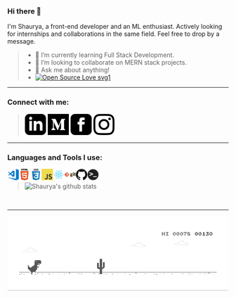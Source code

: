 ### Hi there 👋

<!--
**ShauryaBhandari/ShauryaBhandari** is a ✨ _special_ ✨ repository because its `README.md` (this file) appears on your GitHub profile.-->
I'm Shaurya, a front-end developer and an ML enthusiast. Actively looking for internships and collaborations in the same field. 
Feel free to drop by a message. 

> - 🌱 I’m currently learning Full Stack Development.
> - 👯 I’m looking to collaborate on MERN stack projects.
> - 💬 Ask me about anything!
> - [![Open Source Love svg1](https://badges.frapsoft.com/os/v1/open-source.svg?v=103)](https://github.com/ellerbrock/open-source-badges/)

---
### Connect with me:
><a href="https://www.linkedin.com/in/shauryabhandari/">![LI](https://github.com/ShauryaBhandari/ShauryaBhandari/blob/master/Social%20Icons/li.svg)</a> 
<a href="https://medium.com/@shauryabhandari">![MED](https://github.com/ShauryaBhandari/ShauryaBhandari/blob/master/Social%20Icons/med.svg)</a> 
<a href="https://www.facebook.com/shauryab3">![FB](https://github.com/ShauryaBhandari/ShauryaBhandari/blob/master/Social%20Icons/fb.svg)</a> 
<a href="https://www.instagram.com/bigxshau/">![IG](https://github.com/ShauryaBhandari/ShauryaBhandari/blob/master/Social%20Icons/ig.svg)</a>

---

### Languages and Tools I use: 
<img align="left" alt="Visual Studio Code" width="26px" src="https://raw.githubusercontent.com/github/explore/80688e429a7d4ef2fca1e82350fe8e3517d3494d/topics/visual-studio-code/visual-studio-code.png" />
<img align="left" alt="HTML5" width="26px" src="https://raw.githubusercontent.com/github/explore/80688e429a7d4ef2fca1e82350fe8e3517d3494d/topics/html/html.png" />
<img align="left" alt="CSS3" width="26px" src="https://raw.githubusercontent.com/github/explore/80688e429a7d4ef2fca1e82350fe8e3517d3494d/topics/css/css.png" />
<img align="left" alt="JavaScript" width="26px" src="https://raw.githubusercontent.com/github/explore/80688e429a7d4ef2fca1e82350fe8e3517d3494d/topics/javascript/javascript.png" />
<img align="left" alt="React" width="26px" src="https://raw.githubusercontent.com/github/explore/80688e429a7d4ef2fca1e82350fe8e3517d3494d/topics/react/react.png" />
<img align="left" alt="Git" width="26px" src="https://raw.githubusercontent.com/github/explore/80688e429a7d4ef2fca1e82350fe8e3517d3494d/topics/git/git.png" />
<img align="left" alt="GitHub" width="26px" src="https://raw.githubusercontent.com/github/explore/78df643247d429f6cc873026c0622819ad797942/topics/github/github.png" />
<img align="left" alt="HTML5" width="26px" src="https://raw.githubusercontent.com/github/explore/80688e429a7d4ef2fca1e82350fe8e3517d3494d/topics/terminal/terminal.png" />
<br/>

>![Shaurya's github stats](https://github-readme-stats.vercel.app/api?username=ShauryaBhandari&show_icons=true&theme=radical)
<br/>

---

![Dino.gif](https://github.com/ShauryaBhandari/ShauryaBhandari/blob/master/dino.gif)

